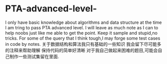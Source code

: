 # PTA-advanced-level-
I only have basic knowledge about algorithms and data structure at the time I am tring to pass PTA advanced level. 
I will leave as much note as I can to help noobs just like me able to get the point. 
Keep it sample and stupid,no tricks. 
For some of the query that I think tough,I may forge some test cases in code by notes.
关于数据结构和算法我只有基础的一些知识 我会留下尽可能多的注释来帮助理解 保持代码的简单好清晰
对于我自己做起来困难的题目,可能会自己制作一些测试集留在里面.
